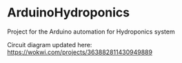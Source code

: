 # ArduinoHydroponics
Project for the Arduino automation for Hydroponics system

Circuit diagram updated here: https://wokwi.com/projects/363882811430949889
